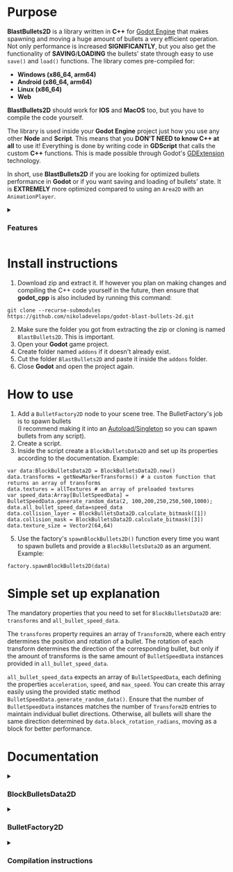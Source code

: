 # Purpose
<b>BlastBullets2D</b> is a library written in <b>C++</b> for [Godot Engine](https://godotengine.org) that makes spawning and moving a huge amount of bullets a very efficient operation. Not only performance is increased <b>SIGNIFICANTLY</b>, but you also get the functionality
of <b>SAVING</b>/<b>LOADING</b> the bullets' state through easy to use `save()` and `load()` functions. 
The library comes pre-compiled for:
- <b>Windows (x86_64, arm64)</b>
- <b>Android (x86_64, arm64)</b>
- <b>Linux (x86_64)</b>
- <b>Web</b><br>

<b>BlastBullets2D</b> should work for <b>IOS</b> and <b>MacOS</b> too, but you have to compile the code yourself.

The library is used inside your <b>Godot Engine</b> project just how you use any other <b>Node</b> and <b>Script</b>.
This means that you <b>DON'T NEED to know C++ at all</b> to use it! Everything is done by writing code in <b>GDScript</b> that calls the custom <b>C++</b> functions. This is made possible through Godot's [GDExtension](https://docs.godotengine.org/en/stable/tutorials/scripting/gdextension/what_is_gdextension.html) technology.

In short, use <b>BlastBullets2D</b> if you are looking for optimized bullets performance in <b>Godot</b> or if you want saving and loading of bullets' state. It is <b>EXTREMELY</b> more optimized compared to using an `Area2D` with an `AnimationPlayer`.

<details>
<summary><h3>Features</h3></summary>

- Efficient rendering by using `MultiMeshInstance2D`
- Improved performance by using **object pooling**
- Improved performance by using only **C++** for everything, instead of **GDScript**
- Saving bullets state
- Loading bullets state
- Debugger for the collision shapes, so you can see what exactly is happening when changing collision related properties
- Speed, max_speed, acceleration
- Rotation speed, rotation max_speed, rotation acceleration
- Custom collision layers and collision masks by providing a bitmask
- Animation by providing multiple textures that switch over a period of time
- Custom texture size and collision shape size
- Custom collision shape offset
- Custom bullet max_life_time
- The ability to provide a custom `Material` and `Mesh` (if you want to use shaders)
- Easy to use `area_entered` and `body_entered` signals similar to `Area2D`
- The option of providing custom data for a bullet multimesh that is also automatically saved/loaded and also accessed through `area_entered` and `body_entered`. This is very useful when you have data like armor_damage, magic_damage, bullet_type or anything else you can think of that you want for the bullets to hold and apply to an enemy when it's hit

</details>

# Install instructions
1. Download zip and extract it. If however you plan on making changes and compiling the C++ code yourself in the future, then ensure that <b>godot_cpp</b> is also included by running this command:
```
git clone --recurse-submodules https://github.com/nikoladevelops/godot-blast-bullets-2d.git
```
2. Make sure the folder you got from extracting the zip or cloning is named `BlastBullets2D`. This is important.
2. Open your <b>Godot</b> game project.
3. Create folder named `addons` if it doesn't already exist.
4. Cut the folder `BlastBullets2D` and paste it inside the `addons` folder.
5. Close <b>Godot</b> and open the project again.

# How to use
1. Add a `BulletFactory2D` node to your scene tree. The BulletFactory's job is to spawn bullets <br> (I recommend making it into an [Autoload/Singleton](https://docs.godotengine.org/en/stable/tutorials/scripting/singletons_autoload.html) so you can spawn bullets from any script).
2. Create a script.
3. Inside the script create a `BlockBulletsData2D` and set up its properties according to the documentation.
Example:
```
var data:BlockBulletsData2D = BlockBulletsData2D.new()
data.transforms = getNewMarkerTransforms() # a custom function that returns an array of transforms
data.textures = allTextures # an array of preloaded textures
var speed_data:Array[BulletSpeedData] = BulletSpeedData.generate_random_data(2, 100,200,250,250,500,1000);
data.all_bullet_speed_data=speed_data
data.collision_layer = BlockBulletsData2D.calculate_bitmask([1])
data.collision_mask = BlockBulletsData2D.calculate_bitmask([3])
data.texture_size = Vector2(64,64)
```
5. Use the factory's `spawnBlockBullets2D()` function every time you want to spawn bullets and provide a `BlockBulletsData2D` as an argument.
Example:
```
factory.spawnBlockBullets2D(data)
```

# Simple set up explanation
The mandatory properties that you need to set for `BlockBulletsData2D` are: `transforms` and `all_bullet_speed_data`.

The `transforms` property requires an array of `Transform2D`, where each entry determines the position and rotation of a bullet. The rotation of each transform determines the direction of the corresponding bullet, but only if the amount of transforms is the same amount of `BulletSpeedData` instances provided in `all_bullet_speed_data`.

`all_bullet_speed_data` expects an array of `BulletSpeedData`, each defining the properties `acceleration`, `speed`, and `max_speed`. You can create this array easily using the provided static method `BulletSpeedData.generate_random_data()`. Ensure that the number of `BulletSpeedData` instances matches the number of `Transform2D` entries to maintain individual bullet directions. Otherwise, all bullets will share the same direction determined by `data.block_rotation_radians`, moving as a block for better performance.

# Documentation
<details>
<summary><h3>BlockBulletsData2D</h3></summary>

### Texture Settings

- `textures`: Array containing textures. If more than one texture is provided, `max_change_texture_time` will be used to periodically change the texture.
- `texture_size`: Size of the texture (used if no mesh is provided). Default: `Vector2(32,32)`.
- `texture_rotation_radians`: Rotation of the texture in radians. Use if the texture is not rotated properly. Example: If you want to rotate the texture 90 degrees more then you would do `90*PI/180`
- `current_texture_index`: Index of the starting texture in the array. Default: `0`.
- `max_change_texture_time`: Time before changing the texture to the next one in the array. Default: `0.3f`.
- `is_texture_rotation_permanent`: Determines if texture rotation is permanent. By default the texture's rotation changes based on the bullet's rotation.
If for some reason you want the texture's rotation to never be affected then set this to true.Default:`false`.

### Bullet Movement

- `transforms`: Array determining rotation and position of each bullet. The rotation of each `Transform2D` determines the direction in which the corresponding bullet will travel <b>BUT ONLY</b> if `use_block_rotation_radians` is set to `false` <b>AND</b> if the amount of `BulletSpeedData` in `all_bullet_speed_data` is the same as the amount of `Transform2D` provided inside `transforms` (meaning you have `BulletSpeedData` for every bullet).
- `block_rotation_radians`: This is a rotation that determines the direction in which <b>ALL</b> bullets will travel as a block. It is used only when `use_block_rotation_radians` is set to `true`. Default: `0.0f`.
- `use_block_rotation_radians`: If `true`, forces all bullets to move as a block and only the first `BulletSpeedData` inside `all_bullet_speed_data` is used. <b>SIGNIFICANTLY BOOSTS PERFORMANCE</b> but the bullets will be moving with the same speed/max_speed/acceleration, so they may not look as good. The direction in which <b>ALL</b> bullets will move is determined by `block_rotation_radians`. Default: `false`.
- `all_bullet_speed_data`: Array providing speed data for each bullet. Use the static method `BulletSpeedData.generate_random_data()` to generate an array of `BulletSpeedData` easily.

### Bullet Rotation

- `all_bullet_rotation_data`: Optional array providing rotation data for each bullet. Populate this array with `BulletRotationData` if you want your bullets to spin.
Give only a single `BulletRotationData` if you want <b>ALL</b> your bullets to spin with the same speed/max_speed/acceleration. You should give the same amount of `BulletRotationData` as the size of `transforms` array if you want each bullet to spin with individual speed/max_speed/acceleration.
Use the static method `BulletRotationData.generate_random_data()` to easily generate `BulletRotationData`. If you don't provide at least 1 `BulletRotationData` <b>OR</b> if the amount of data is not the same as the amount of `Transform2D` inside `transforms` then all provided data will be ignored and your bullets <b>WILL NOT</b> rotate/spin.
- `rotate_only_textures`: By default only the textures are being rotated when `all_bullet_rotation_data` is populated. If for some reason you want the collision shapes to also rotate with the textures then set this to `false` (this will decrease performance). Default: `true`.

### Collision

- `collision_layer`: Bitmask for collision layer. Use the static method `BlockBulletsData2D.calculate_bitmask()` to easily get a bitmask. <b>NEVER</b> set this to 0 or negative number.
- `collision_mask`: Bitmask for collision mask. Use the static method `BlockBulletsData2D.calculate_bitmask()` to easily get a bitmask. <b>NEVER</b> set this to 0 or negative number.
- `collision_shape_size`: Size of collision shape (rectangle). Default: `Vector2(5,5)`. If you want your collision shape to be bigger/smaller then change this.
- `collision_shape_offset`: Offset of collision shape. If you want your collision shape to be positioned away from the center of the texture then change this.
- `monitorable`: If `true`, enables body detection. I suggest you <b>DO NOT</b> use this. It will make it possible for your bullets to detect bodies, but it <b>DECREASES PERFORMANCE A LOT</b>. A good workaround is to always have an `Area2D` on your enemies, that has `monitorable` set to `true` and `monitoring` set to `false`. This `Area2D` will act as the place where bullets can hit.
- `bullets_custom_data`: Additional data for bullets. If you want your bullets to have damage or anything else specific then you do this -> Create a class script that extends Resource -> Put `@export` variables inside like damage/armor_damage or whatever else you need (the `@export` keyword is extremely important otherwise the data won't be saved!) -> Create a new instance of your class (example: MyCustomResource.new()) -> populate the properties -> pass it inside here. Congrats, now you can access your custom_data from the `area_entered` and `body_entered` function callbacks inside the `factory`!

Example of a <b>Custom Resource</b> class:
```
class_name DamageData
extends Resource

@export var base_damage:int
@export var armor_damage:int
@export var magic_damage:int
```
### Other

- `max_life_time`: Duration before bullets are disabled/dissapear. Default: `2.0f`.
- `material`: Custom material (maybe you want to use shaders?).
- `mesh`: Custom mesh (if provided, `texture_size` property is ignored, so handle resizing of the texture inside your shader).

### Utility

- `int calculate_bitmask(numbers:Array[int]) static`: Method to acquire a bitmask from an array of integers. <b>NEVER</b> pass 0 or negative numbers, it will cause issues.
</details>

<details>
<summary><h3>BulletFactory2D</h3></summary>
  
### Properties

- `physics_space`: The physics space where the bullets' collision shapes are interacting with the world. You don't really need to touch this unless you know what you are doing.

- `is_debugger_enabled`: Determines whether the collision shape debugger is enabled or not. When exporting your game or testing performance make sure that this is set to `false`, because it tanks performance. Use only when you want to debug your collision shapes (what happens when you increase a collision shape's size and see where the shape is positioned relative to the texture).

### Methods

- `void spawnBlockBullets2D(spawn_data:BlockBulletsData2D)`: Spawn bullets with the provided data.
- `SaveDataBulletFactory2D save()`: Saves the bullets' state and returns a `SaveDataBulletFactory2D` resource that you can save to a file. When the `SaveDataBulletFactory2D` resource is finished being populated with bullet state data, the `finished_saving` signal is emitted.
- `void load(new_data:SaveDataBulletFactory2D)`: Loads the bullets' state from a `SaveDataBulletFactory2D` resource. When the loading of bullets to the scene tree finishes, the `finished_loading` signal is emitted.
- `void clear_all_bullets()`: Clears all bullets from the object pool and also from the scene. Always call this method using `call_deffered()` to avoid your game crashing. When clearing finishes, the `finished_clearing` signal is emitted.

Watch this quick tutorial on <b>Custom Resources</b> to understand more of what this following code does and how you can implement your own custom <b>SAVING</b>/<b>LOADING</b> logic for the rest of your game: [Godot Custom Resources Tutorial](https://www.youtube.com/watch?v=fdRJqnOrz98) and read the [Godot Resources Documentation](https://docs.godotengine.org/en/stable/tutorials/scripting/resources.html)

Simple implementation of saving and loading:
```
@onready var factory:BulletFactory2D = $MyBulletFactory # get a reference to the factory node
var savePath:String = OS.get_user_data_dir() + "/test.tres"; # use the .res extension if you want it saved as binary data (I suggest looking into encryption for actual security, so the user won't be able to change damage/speed values and so on..)

# When the save button is pressed
func _on_save_btn_pressed():
  var data:SaveDataBulletFactory2D = factory.save(); # Get the bullets' state
  	
  var result = ResourceSaver.save(data, savePath)  # Saves the data to savePath and return whether it was successful
  if result == OK:
    # saving is successful
  else:
    # saving failed, handle the error

# When the load button is pressed
func _on_load_btn_pressed():
  var data:SaveDataBulletFactory2D = ResourceLoader.load(savePath) # get the data that is saved at savePath

  if data != null: 
    factory.call_deferred("clear_all_bullets") # clear all old bullets from the level
    factory.call_deferred("load", data) # load the bullets from the save file
  else:
    # handle error, data was null/ an error occured
```

Note that when saving your game's state by using `save()`, you have to ensure that the user won't spam click your save/load buttons which may cause invalid data to be saved to the `SaveDataBulletFactory2D` that gets returned.
To avoid such bugs, ensure that when saving/loading you lock the GUI menu's buttons that are used for saving/loading until that finishes (the `finished_loading` signal is very helpful in that case).

### Signals
- `area_entered(enemy_area: Object, bullets_custom_data: Resource, bullet_global_position: Vector2)`:
The `enemy_area` is the `Area2D` that got hit with the bullet.
Check `BlockBullets2D` documentation to see how to set up `bullets_custom_data` that can store damage and other additional properties.
The `bullet_global_position` is the last position the bullet had before dissapearing, so you can use it to spawn particles at the same place.

- `body_entered(enemy_body: Object, bullets_custom_data: Resource, bullet_global_position: Vector2)`:
Only active if `monitorable` of the bullets is set to `true`. Check `BlockBulletsData2D` for more info.
The `enemy_body` is the body that got hit with the bullet.
Check `BlockBulletsData2D` documentation to see how to set up `bullets_custom_data` that can store damage and other additional properties.
The `bullet_global_position` is the last position the bullet had before dissapearing, so you can use it to spawn particles at the same place.


Ensure that the enemy `Area2D` has `monitorable` set to `true` and also that the `collision_layer` and `collision_mask` for both the `Area2D` and the bullets are configured correctly.
The same applies for bodies too.

Example of implemented callbacks that use `area_entered` and `body_entered`:
```
func _on_bullet_factory_2d_area_entered(enemy_area, bullets_custom_data:Resource, bullet_global_position:Vector2):
  if bullets_custom_data is DamageData: # maybe you have bullets that have other bullets_custom_data types and you have individual logic for each?
    var actualEnemy = enemy_area.get_parent() # if the Area2D was added just how I recommended to AVOID setting monitorable to true
    #if (actualEnemy is CustomEnemyType)
    # apply bonus damage or don't apply magic damage or any other complex logic
    # maybe check if actualEnemy.immunityArray() contains bullets_custom_data.type or something like that, you can do pretty much anything

    actualEnemy.take_damage(bullets_custom_data.armor_damage)

func _on_bullet_factory_2d_body_entered(enemy_body, bullets_custom_data:Resource, bullet_global_position:Vector2):
  if bullets_custom_data is DamageData:
    enemy_body.take_damage(bullets_custom_data.armor_damage)
```


- `finished_saving`: Emitted when `save()` method is done populating the `SaveDataBulletFactory2D`.
- `finished_loading`: Emitted when all bullets from `SaveDataBulletFactory2D` were added to the scene tree.
- `finished_clearing`: Emitted when all bullets were cleared/deleted from the object pool and from the scene tree.

### Things to keep in mind:

1. Object pooling is automatic, bullets are <b>NEVER DELETED</b>, instead they stay completely <b>DISABLED</b> in the scene tree until they are about to be re-used.
2. When saving, only the active bullets are being saved, which means that bullets that are in the pool are <b>NEVER SAVED</b>.
3. If you are switching game levels and you think that having too many disabled bullets impacts your performance in a bad way, instead of helping to increase your FPS, you can use the `clear_all_bullets()` function, which will clear <b>ALL ACTIVE BULLETS</b> in the scene tree <b>AND</b> <b>ALL DISABLED BULLETS</b> that are in the object pool.
4. In some cases it might be beneficial to first populate the object pool before starting your game level. You can use a `for` loop and the `spawnBlockBullets2D()` function for this task. Use the same exact data but with very little `max_life_time`, so that the bullets can instantly enter the object pool. Consider displaying a loading screen while the object pool is being populated.
An <b>EXTREMELY IMPORTANT</b> thing to know is that the object pool is actually pooling `MultiMeshInstance2D` nodes and the whole pooling mechanism relies on the `transforms.size()` of `BlockBulletsData2D` (meaning the amount of bullets a single multimesh has). If you populate your pool with `MultiMeshInstance2D` nodes that have `transforms.size()` equal to 30 (meaning each `MultiMeshInstance2D` node holds 30 bullets and let's say you spawn 550 of them to populate the pool), but in your game you frequently spawn bullets that are made out of only 20 `Transform2D` and you <b>RARELY</b> spawn bullets with `transforms.size()` equal to 30 exactly, then all those 550 `MultiMeshInstance2D` nodes won't be re-used until you use the spawn function with a `BlockBulletsData2D` that has a `transforms` array with `.size()` equal to <b>EXACTLY 30</b>.
In short, use the `spawnBlockBullets2D()` with `BlockBulletsData2D` that has `transforms.size()` equal to the most spawned bullets amount at once (if your enemies and player always very frequently spawn 20 bullets at once, then you would ensure the `transforms` array holds <b>20</b> `Transform2D`, before spam calling the `spawnBlockBullets2D()` to populate the object pool).
</details>

<details>
  <summary><h3>Compilation instructions</h3></summary>

1. Download source code with included <b>godot_cpp</b> submodule.

```
git clone --recurse-submodules https://github.com/nikoladevelops/godot-blast-bullets-2d.git
```

2. Install [Scons](https://scons.org/).
Easiest way is if you have [Python](https://www.python.org/) run this:
```
python -m pip install scons
```

3. Go to <b>main</b> folder where <b>SContrsuct.py</b> file is located.
Open your command terminal (Example: <b>cmd</b> on <b>Windows</b>) in the same directory then type one of these depending on the platform you are targeting (if you receive an error it means you don't have the required toolchain to compile for the platform you are targeting, so do some research on what you're missing):

### For Windows
```
scons platform=windows arch=x86_64 target=template_debug
```
```
scons platform=windows arch=x86_64 target=template_release
```

```
scons platform=windows arch=arm64 target=template_debug
```
```
scons platform=windows arch=arm64 target=template_release
```

### For Linux
```
scons platform=linux arch=x86_64 target=template_debug
```
```
scons platform=linux arch=x86_64 target=template_release
```

### For Android
Ensure you have an <b>Android SDK</b> (you can download <b>Android Studio</b> and get all the things you need from there). Here is some useful documentation [Compiling for Android](https://docs.godotengine.org/en/stable/contributing/development/compiling/compiling_for_android.html)
```
scons platform=android arch=x86_64 target=template_debug ANDROID_HOME=C:\Users\Admin\AppData\Local\Android\Sdk
```
```
scons platform=android arch=x86_64 target=template_release ANDROID_HOME=C:\Users\Admin\AppData\Local\Android\Sdk
```
```
scons platform=android arch=arm64 target=template_debug ANDROID_HOME=C:\Users\Admin\AppData\Local\Android\Sdk
```
```
scons platform=android arch=arm64 target=template_release ANDROID_HOME=C:\Users\Admin\AppData\Local\Android\Sdk
```
### For Web
You need [emscripten SDK](https://emscripten.org/docs/getting_started/downloads.html). Put <b>emsdk</b> and emscripten's location inside environment variable <b>Path</b>.
Before trying to compile for web, each time you open your command terminal you need to run this
```
emsdk activate latest
```

After than run each of these:
```
scons platform=web target=template_debug
```
```
scons platform=web target=template_release
```

### For IOS and MacOS
Due to me not having these OS-es I can only give you short instructions on what to look for and which files you need to edit.

First of all this whole library relies on <b>GDExtension</b> so it has a <b>.gdextension</b> file with path locations of the binaries it needs to load.
See [godot_cpp's .gdextension file](https://github.com/godotengine/godot-cpp/blob/master/test/project/example.gdextension) vs [mine](https://github.com/nikoladevelops/godot-blast-bullets-2d/blob/main/.gdextension).
Also notice how their <b>SConstruct</b> file differs from mine and add the missing logic: [theirs](https://github.com/godotengine/godot-cpp/blob/master/test/SConstruct) vs [mine](https://github.com/nikoladevelops/godot-blast-bullets-2d/blob/main/.gdextension).
Research on which toolchain you need for <b>IOS</b> and for <b>MacOS</b>, download them and then run the same scons commands, but for your desired platform and other desired arguments.
See the official [GDExtension Documentation](https://docs.godotengine.org/en/stable/tutorials/scripting/gdextension/index.html) or search for some tutorials online. Sadly <b>GDExtenstion</b> is not well documented, so you might spend some time searching. I recommend joining <b>Godot's Discord Server</b> it has a <b>gdnative-gdextension channel</b> so you might find some help there.
  
</details>


